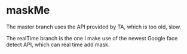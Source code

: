 # maskMe

The master branch uses the API provided by TA, which is too old, slow.

The realTime branch is the one I make use of the newest Google face detect API, which can real time add mask.
